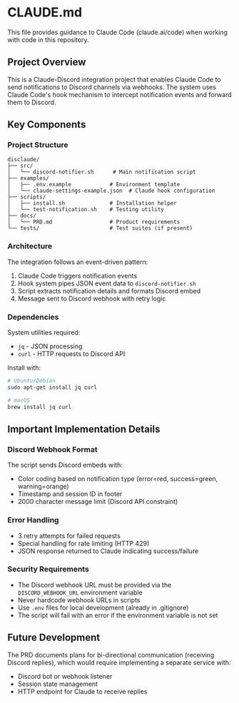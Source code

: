 # CLAUDE.md

This file provides guidance to Claude Code (claude.ai/code) when working with code in this repository.

## Project Overview

This is a Claude-Discord integration project that enables Claude Code to send notifications to Discord channels via webhooks. The system uses Claude Code's hook mechanism to intercept notification events and forward them to Discord.

## Key Components

### Project Structure
```
disclaude/
├── src/
│   └── discord-notifier.sh      # Main notification script
├── examples/
│   ├── .env.example            # Environment template
│   └── claude-settings-example.json  # Claude hook configuration
├── scripts/
│   ├── install.sh              # Installation helper
│   └── test-notification.sh    # Testing utility
├── docs/
│   └── PRD.md                  # Product requirements
└── tests/                      # Test suites (if present)
```

### Architecture

The integration follows an event-driven pattern:
1. Claude Code triggers notification events
2. Hook system pipes JSON event data to `discord-notifier.sh`
3. Script extracts notification details and formats Discord embed
4. Message sent to Discord webhook with retry logic

### Dependencies

System utilities required:
- `jq` - JSON processing
- `curl` - HTTP requests to Discord API

Install with:
```bash
# Ubuntu/Debian
sudo apt-get install jq curl

# macOS
brew install jq curl
```

## Important Implementation Details

### Discord Webhook Format
The script sends Discord embeds with:
- Color coding based on notification type (error=red, success=green, warning=orange)
- Timestamp and session ID in footer
- 2000 character message limit (Discord API constraint)

### Error Handling
- 3 retry attempts for failed requests
- Special handling for rate limiting (HTTP 429)
- JSON response returned to Claude indicating success/failure

### Security Requirements
- The Discord webhook URL must be provided via the `DISCORD_WEBHOOK_URL` environment variable
- Never hardcode webhook URLs in scripts
- Use `.env` files for local development (already in .gitignore)
- The script will fail with an error if the environment variable is not set

## Future Development

The PRD documents plans for bi-directional communication (receiving Discord replies), which would require implementing a separate service with:
- Discord bot or webhook listener
- Session state management
- HTTP endpoint for Claude to receive replies
